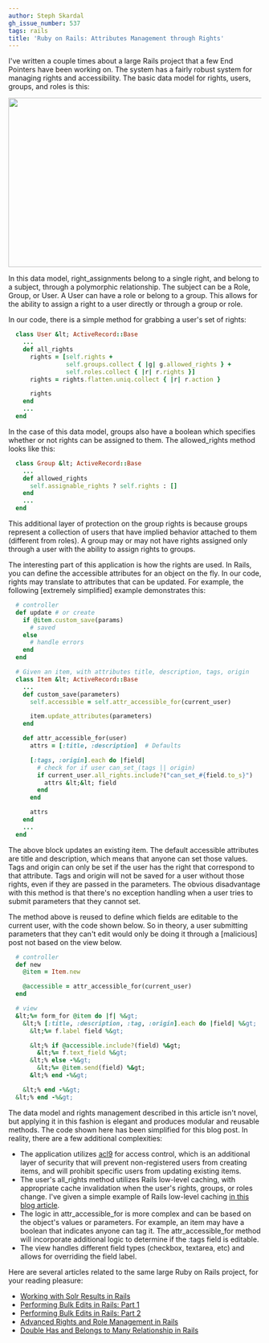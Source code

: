 ```yaml
---
author: Steph Skardal
gh_issue_number: 537
tags: rails
title: 'Ruby on Rails: Attributes Management through Rights'
---
```


I've written a couple times about a large Rails project that a few End Pointers have been working on. The system has a fairly robust system for managing rights and accessibility. The basic data model for rights, users, groups, and roles is this:

<img border="0" height="337" src="/blog/2012/01/05/ruby-on-rails-rights-attributes/image-0.png" width="737"/>

In this data model, right_assignments belong to a single right, and belong to a subject, through a polymorphic relationship. The subject can be a Role, Group, or User. A User can have a role or belong to a group. This allows for the ability to assign a right to a user directly or through a group or role.

In our code, there is a simple method for grabbing a user's set of rights:

```ruby
  class User &lt; ActiveRecord::Base
    ...
    def all_rights
      rights = [self.rights +
                self.groups.collect { |g| g.allowed_rights } +
                self.roles.collect { |r| r.rights }]
      rights = rights.flatten.uniq.collect { |r| r.action }

      rights
    end
    ...
  end
```

In the case of this data model, groups also have a boolean which specifies whether or not rights can be assigned to them. The allowed_rights method looks like this:

```ruby
  class Group &lt; ActiveRecord::Base
    ...
    def allowed_rights
      self.assignable_rights ? self.rights : []
    end
    ...
  end
```

This additional layer of protection on the group rights is because groups represent a collection of users that have implied behavior attached to them (different from roles). A group may or may not have rights assigned only through a user with the ability to assign rights to groups.

The interesting part of this application is how the rights are used. In Rails, you can define the accessible attributes for an object on the fly. In our code, rights may translate to attributes that can be updated. For example, the following [extremely simplified] example demonstrates this:

```ruby
  # controller
  def update # or create
    if @item.custom_save(params)
      # saved
    else
      # handle errors
    end
  end

  # Given an item, with attributes title, description, tags, origin
  class Item &lt; ActiveRecord::Base
    ...
    def custom_save(parameters)
      self.accessible = self.attr_accessible_for(current_user)

      item.update_attributes(parameters)
    end

    def attr_accessible_for(user)
      attrs = [:title, :description]  # Defaults

      [:tags, :origin].each do |field|
        # check for if user can_set_(tags || origin)
        if current_user.all_rights.include?("can_set_#{field.to_s}")
          attrs &lt;&lt; field
        end
      end

      attrs
    end
    ...
  end
```

The above block updates an existing item. The default accessible attributes are title and description, which means that anyone can set those values. Tags and origin can only be set if the user has the right that correspond to that attribute. Tags and origin will not be saved for a user without those rights, even if they are passed in the parameters. The obvious disadvantage with this method is that there's no exception handling when a user tries to submit parameters that they cannot set.

The method above is reused to define which fields are editable to the current user, with the code shown below. So in theory, a user submitting parameters that they can't edit would only be doing it through a [malicious] post not based on the view below.



```ruby
  # controller
  def new
    @item = Item.new

    @accessible = attr_accessible_for(current_user)
  end

  # view
  &lt;%= form_for @item do |f| %&gt;
    &lt;% [:title, :description, :tag, :origin].each do |field| %&gt;
      &lt;%= f.label field %&gt;

      &lt;% if @accessible.include?(field) %&gt;
        &lt;%= f.text_field %&gt;
      &lt;% else -%&gt;
        &lt;%= @item.send(field) %&gt;
      &lt;% end -%&gt;

    &lt;% end -%&gt;
  &lt;% end -%&gt;
```

The data model and rights management described in this article isn't novel, but applying it in this fashion is elegant and produces modular and reusable methods. The code shown here has been simplified for this blog post. In reality, there are a few additional complexities:

- The application utilizes [acl9](https://github.com/be9/acl9) for access control, which is an additional layer of security that will prevent non-registered users from creating items, and will prohibit specific users from updating existing items.
- The user's all_rights method utilizes Rails low-level caching, with appropriate cache invalidation when the user's rights, groups, or roles change. I've given a simple example of Rails low-level caching [in this blog article](http://blog.endpoint.com/2011/09/ruby-on-rails-performance-overview.html).
- The logic in attr_accessible_for is more complex and can be based on the object's values or parameters. For example, an item may have a boolean that indicates anyone can tag it. The attr_accessible_for method will incorporate additional logic to determine if the :tags field is editable.
- The view handles different field types (checkbox, textarea, etc) and allows for overriding the field label.

Here are several articles related to the same large Ruby on Rails project, for your reading pleasure:

- [Working with Solr Results in Rails](http://blog.endpoint.com/2011/12/sunspot-solr-rails-working-with-results.html)
- [Performing Bulk Edits in Rails: Part 1](http://blog.endpoint.com/2011/11/performing-bulk-edits-in-rails-part-1.html)
- [Performing Bulk Edits in Rails: Part 2](http://blog.endpoint.com/2011/11/performing-bulk-edits-in-rails-part-2.html)
- [Advanced Rights and Role Management in Rails](http://blog.endpoint.com/2011/11/advanced-rights-roles-management-rails.html)
- [Double Has and Belongs to Many Relationship in Rails](http://blog.endpoint.com/2011/11/double-habtm-relationship-between.html)
